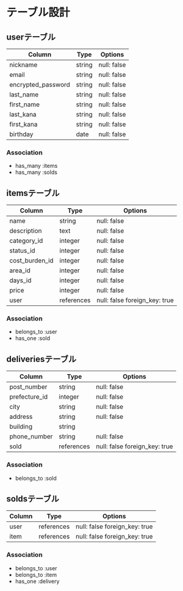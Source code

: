 # テーブル設計

## userテーブル
|Column                 |Type       |Options      |
|-----------------------|-----------|-------------|
|nickname               |string     |null: false  |
|email                  |string     |null: false  |
|encrypted_password     |string     |null: false  |
|last_name              |string     |null: false  |
|first_name             |string     |null: false  |
|last_kana              |string     |null: false  |
|first_kana             |string     |null: false  |
|birthday               |date       |null: false  |

### Association
- has_many :items
- has_many :solds


## itemsテーブル
|Column             |Type           |Options                       |
|-------------------|---------------|------------------------------|
|name               |string         |null: false                   |
|description        |text           |null: false                   |
|category_id        |integer        |null: false                   |
|status_id          |integer        |null: false                   |
|cost_burden_id     |integer        |null: false                   |
|area_id            |integer        |null: false                   |
|days_id            |integer        |null: false                   |
|price              |integer        |null: false                   |
|user               |references     |null: false  foreign_key: true|

### Association
- belongs_to :user
- has_one :sold


## deliveriesテーブル
|Column           |Type         |Options                       |
|-----------------|-------------|------------------------------|
|post_number      |string       |null: false                   |
|prefecture_id    |integer      |null: false                   |
|city             |string       |null: false                   |
|address          |string       |null: false                   |
|building         |string       |                              |
|phone_number     |string       |null: false                   |
|sold             |references   |null: false  foreign_key: true|

### Association
- belongs_to :sold


## soldsテーブル
|Column           |Type         |Options                       |
|-----------------|-------------|------------------------------|
|user             |references   |null: false  foreign_key: true|
|item             |references   |null: false  foreign_key: true|

### Association
- belongs_to :user
- belongs_to :item
- has_one :delivery
